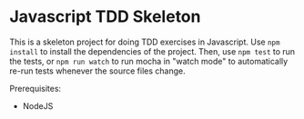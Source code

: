 # Javascript TDD Skeleton

This is a skeleton project for doing TDD exercises in Javascript. Use `npm install` to install the dependencies of the project.
Then, use `npm test` to run the tests, or `npm run watch` to run mocha in "watch mode" to automatically re-run tests whenever
the source files change.

Prerequisites:

* NodeJS
